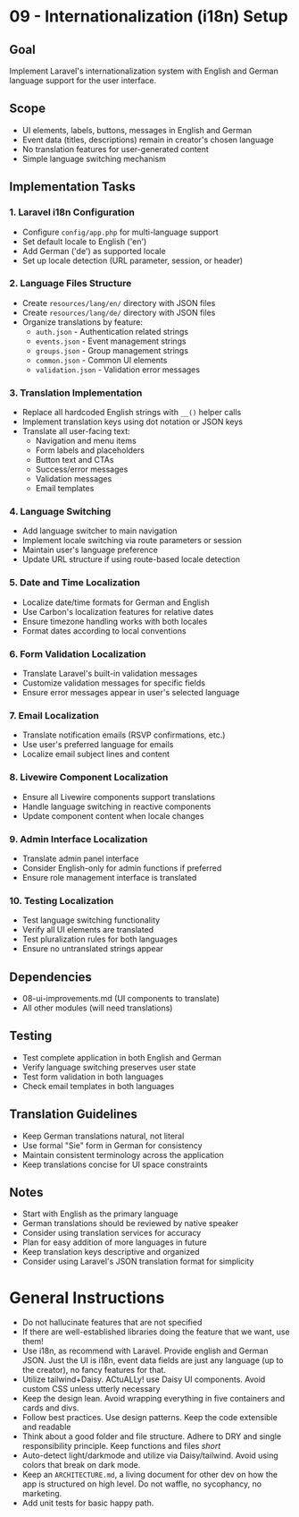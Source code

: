 # 09 - Internationalization (i18n) Setup

## Goal
Implement Laravel's internationalization system with English and German language support for the user interface.

## Scope
- UI elements, labels, buttons, messages in English and German
- Event data (titles, descriptions) remain in creator's chosen language
- No translation features for user-generated content
- Simple language switching mechanism

## Implementation Tasks

### 1. Laravel i18n Configuration
- Configure `config/app.php` for multi-language support
- Set default locale to English ('en')
- Add German ('de') as supported locale
- Set up locale detection (URL parameter, session, or header)

### 2. Language Files Structure
- Create `resources/lang/en/` directory with JSON files
- Create `resources/lang/de/` directory with JSON files
- Organize translations by feature:
  - `auth.json` - Authentication related strings
  - `events.json` - Event management strings
  - `groups.json` - Group management strings
  - `common.json` - Common UI elements
  - `validation.json` - Validation error messages

### 3. Translation Implementation
- Replace all hardcoded English strings with `__()` helper calls
- Implement translation keys using dot notation or JSON keys
- Translate all user-facing text:
  - Navigation and menu items
  - Form labels and placeholders
  - Button text and CTAs
  - Success/error messages
  - Validation messages
  - Email templates

### 4. Language Switching
- Add language switcher to main navigation
- Implement locale switching via route parameters or session
- Maintain user's language preference
- Update URL structure if using route-based locale detection

### 5. Date and Time Localization
- Localize date/time formats for German and English
- Use Carbon's localization features for relative dates
- Ensure timezone handling works with both locales
- Format dates according to local conventions

### 6. Form Validation Localization
- Translate Laravel's built-in validation messages
- Customize validation messages for specific fields
- Ensure error messages appear in user's selected language

### 7. Email Localization
- Translate notification emails (RSVP confirmations, etc.)
- Use user's preferred language for emails
- Localize email subject lines and content

### 8. Livewire Component Localization
- Ensure all Livewire components support translations
- Handle language switching in reactive components
- Update component content when locale changes

### 9. Admin Interface Localization
- Translate admin panel interface
- Consider English-only for admin functions if preferred
- Ensure role management interface is translated

### 10. Testing Localization
- Test language switching functionality
- Verify all UI elements are translated
- Test pluralization rules for both languages
- Ensure no untranslated strings appear

## Dependencies
- 08-ui-improvements.md (UI components to translate)
- All other modules (will need translations)

## Testing
- Test complete application in both English and German
- Verify language switching preserves user state
- Test form validation in both languages
- Check email templates in both languages

## Translation Guidelines
- Keep German translations natural, not literal
- Use formal "Sie" form in German for consistency
- Maintain consistent terminology across the application
- Keep translations concise for UI space constraints

## Notes
- Start with English as the primary language
- German translations should be reviewed by native speaker
- Consider using translation services for accuracy
- Plan for easy addition of more languages in future
- Keep translation keys descriptive and organized
- Consider using Laravel's JSON translation format for simplicity



# General Instructions

- Do not hallucinate features that are not specified
- If there are well-established libraries doing the feature that we want, use them!
- Use i18n, as recommend with Laravel. Provide english and German JSON. Just the UI is i18n, event data fields are just any language (up to the creator), no fancy features for that.
- Utilize tailwind+Daisy. ACtuALLy! use Daisy UI components. Avoid custom CSS unless utterly necessary
- Keep the design lean. Avoid wrapping everything in five containers and cards and divs.
- Follow best practices. Use design patterns. Keep the code extensible and readable
- Think about a good folder and file structure. Adhere to DRY and single responsibility principle. Keep functions and files *short*
- Auto-detect light/darkmode and utilize via Daisy/tailwind. Avoid using colors that break on dark mode.
- Keep an `ARCHITECTURE.md`, a living document for other dev on how the app is structured on high level. Do not waffle, no sycophancy, no marketing.
- Add unit tests for basic happy path.
